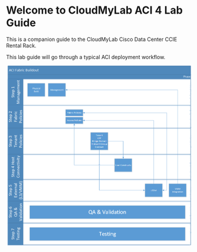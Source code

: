 # Welcome to CloudMyLab ACI 4 Lab Guide

This is a companion guide to the CloudMyLab Cisco Data Center CCIE Rental Rack.

This lab guide will go through a typical ACI deployment workflow.

![ACI Workflow](./images/ACI-Buildout-Workflow.png)
